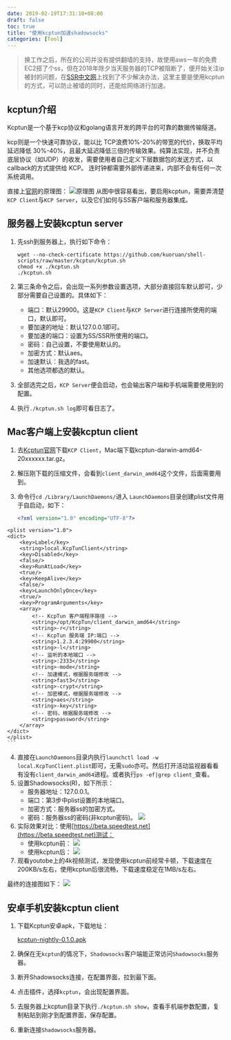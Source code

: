 ```yaml
---
date: 2019-02-19T17:31:10+08:00
draft: false
toc: true
title: "使用kcptun加速shadowsocks"
categories: [Tool]
---
```


> 换工作之后，所在的公司并没有提供翻墙的支持，故使用aws一年的免费EC2搭了个ss，但在2018年除夕当天服务器的TCP被阻断了，便开始关注ip被封的问题，在[SSR中文网](https://ssr.tools/)上找到了不少解决办法，这里主要是使用kcptun的方式，可以防止被墙的同时，还能给网络进行加速。

## kcptun介绍
Kcptun是一个基于kcp协议和golang语言开发的跨平台的可靠的数据传输隧道。

kcp则是一个快速可靠协议，能以比 TCP浪费10%-20%的带宽的代价，换取平均延迟降低 30%-40%，且最大延迟降低三倍的传输效果。纯算法实现，并不负责底层协议（如UDP）的收发，需要使用者自己定义下层数据包的发送方式，以 callback的方式提供给 KCP。 连时钟都需要外部传递进来，内部不会有任何一次系统调用。

直接上[官网](https://github.com/xtaci/kcptun)的原理图：
![原理图](http://ww1.sinaimg.cn/large/6120fe13gy1g0c21va4uej212y0gomxs.jpg)
从图中很容易看出，要启用kcptun，需要弄清楚`KCP Client`与`KCP Server`，以及它们如何与SS客户端和服务器集成。

## 服务器上安装kcptun server
1. 先ssh到服务器上，执行如下命令：

    ```shell
    wget --no-check-certificate https://github.com/kuoruan/shell-scripts/raw/master/kcptun/kcptun.sh
    chmod +x ./kcptun.sh
    ./kcptun.sh
    ```
2. 第三条命令之后，会出现一系列参数设置选项，大部分直接回车默认即可，少部分需要自己设置的。具体如下：
    * 端口：默认29900。这是`KCP Client`与`KCP Server`进行连接所使用的端口，默认即可。
    * 要加速的地址：默认127.0.0.1即可。
    * 要加速的端口：设置为SS/SSR所使用的端口。
    * 密码：自己设置，不要使用默认的。
    * 加密方式：默认aes。
    * 加速默认：我选的fast。
    * 其他选项都选的默认。
    
3. 全部选完之后，`KCP Server`便会启动，也会输出客户端和手机端需要使用到的配置。
4. 执行`./kcptun.sh log`即可看日志了。

## Mac客户端上安装kcptun client
1. 去[Kcptun官网](https://github.com/xtaci/kcptun/releases)下载`KCP Client`，Mac端下载kcptun-darwin-amd64-20xxxxxx.tar.gz。
2. 解压刚下载的压缩文件，会看到`client_darwin_amd64`这个文件，后面需要用到。
3. 命令行`cd /Library/LaunchDaemons/`进入 `LaunchDaemons`目录创建plist文件用于自启动，如下：

    ```xml
    <?xml version="1.0" encoding="UTF-8"?>
<!DOCTYPE plist PUBLIC "-//Apple Computer//DTD PLIST 1.0//EN" "http://www.apple.com/DTDs/PropertyList-1.0.dtd">
    <plist version="1.0">
    <dict>
        <key>Label</key>             
        <string>local.KcpTunClient</string>
        <key>Disabled</key>          
        <false/>
        <key>RunAtLoad</key>         
        <true/>
        <key>KeepAlive</key>         
        <false/>
        <key>LaunchOnlyOnce</key>    
        <true/>
        <key>ProgramArguments</key>
        <array>
            <!-- KcpTun 客户端程序路径 -->
            <string>/opt/KcpTun/client_darwin_amd64</string>
            <string>-r</string>
            <!-- KcpTun 服务端 IP:端口 -->
            <string>1.2.3.4:29900</string>
            <string>-l</string>
            <!-- 监听的本地端口 -->
            <string>:2333</string>
            <string>-mode</string>
            <!-- 加速模式，根据服务端修改 -->
            <string>fast3</string>
            <string>-crypt</string>
            <!-- 加密模式，根据服务端修改 -->
            <string>aes</string>
            <string>-key</string>
            <!-- 密码，根据服务端修改 -->
            <string>password</string>
        </array>
    </dict>
    </plist>
    ``` 
4. 直接在`LaunchDaemons`目录内执行`launchctl load -w local.KcpTunClient.plist`即可，无需`sudo`亦可。然后打开活动监视器看看有没有`client_darwin_amd64`进程。或者执行`ps -ef|grep client_`查看。
5. 设置Shadowsocks(R)，如下所示：
    * 服务器地址：127.0.0.1。
    * 端口：第3步中plist设置的本地端口。
    * 加密方式：服务器ss的加密方式。
    * 密码：服务器ss的密码(非kcptun密码)。
    ![](http://ww1.sinaimg.cn/large/6120fe13gy1g0c3yc4ol7j20gg09m756.jpg)
6. 实际效果对比：使用[https://beta.speedtest.net](https://beta.speedtest.net)测试：
    * 使用kcptun前：
        ![](http://ww1.sinaimg.cn/large/6120fe13gy1g0c4mo685pj20jx0fj0u6.jpg)
    * 使用kcptun后：
        ![](http://ww1.sinaimg.cn/large/6120fe13gy1g0c4n1vjdxj20mk0frq4b.jpg)
7. 观看youtobe上的4k视频测试，发现使用kcptun前经常卡顿，下载速度在200KB/s左右，使用kcptun后很流畅，下载速度稳定在1MB/s左右。

最终的连接图如下：
![](http://ww1.sinaimg.cn/large/6120fe13gy1g0c4isuyy9j20ol05idfx.jpg)

## 安卓手机安装kcptun client
1. 下载Kcptun安卓apk，下载地址：

    [kcptun-nightly-0.1.0.apk](https://github.com/shadowsocks/kcptun-android/releases)
2. 确保在无`kcptun`的情况下，`Shadowsocks`客户端能正常访问`Shadowsocks`服务器。
3. 断开Shadowsocks连接，在配置界面，拉到最下面。
4. 点击插件，选择`kcptun`，会出现配置界面。
5. 去服务器上kcptun目录下执行`./kcptun.sh show`，查看手机端参数配置，复制粘贴到刚才到配置界面，保存配置。
6. 重新连接`Shadowsocks`服务器。

    

